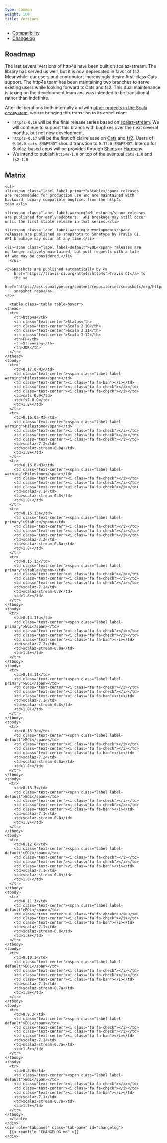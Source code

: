 ```yaml
---
type: common
weight: 100
title: Versions
---
```


<div>

  <!-- Nav tabs -->
  <ul class="nav nav-tabs" role="tablist">
    <li role="presentation" class="active"><a href="#compatibility" role="tab" data-toggle="tab">Compatibility</a></li>
    <li role="presentation"><a href="#changelog" role="tab" data-toggle="tab">Changelog</a></li>
  </ul>

  <!-- Tab panes -->
  <div class="tab-content">
    <div role="tabpanel" class="tab-pane active" id="compatibility">

<h2>Roadmap</h2>

<p>The last several versions of http4s have been built on scalaz-stream.  The library has served us well, but it is now deprecated in favor of fs2.  Meanwhile, our users and contributors increasingly desire first-class Cats support.  The http4s team has been maintaining two branches to serve existing users while looking forward to Cats and fs2.  This dual maintenance is taxing on the development team and was intended to be transitional rather than indefinite.</p>

After deliberations both internally and with <a href="https://github.com/http4s/fp-ecosystem">other projects in the Scala ecosystem</a>, we are bringing this transition to its conclusion:

<ul>
  <li><code>http4s-0.16</code> will be the final release series based on <a href="https://github.com/scalaz/scalaz-stream">scalaz-stream</a>.  We will continue to support this branch with bugfixes over the next several months, but not new development.</li>
  <li><code>http4s-0.17</code> will be the first official release on <a href="http://typelevel.org/cats/">Cats</a> and <a href="https://github.com/functional-streams-for-scala/fs2">fs2</a>.  Users of <code>0.16.0-cats-SNAPSHOT</code> should transition to <code>0.17.0-SNAPSHOT</code>.  Interop for Scalaz-based apps will be provided through <a href="https://github.com/djspiewak/shims">Shims</a> or <a href="https://github.com/shawjef3/Harmony">Harmony</a>.</li>
  <li>We intend to publish <code>http4s-1.0</code> on top of the eventual <code>cats-1.0</code> and <code>fs2-1.0</code></li>
</ul>

<h2>Matrix</h2>

	<ul>
	<li><span class="label label-primary">Stable</span> releases
	are recommended for production use and are maintained with
	backward, binary compatible bugfixes from the http4s
	team.</li>

    <li><span class="label label-warning">Milestone</span> releases
	are published for early adopters.  API breakage may still occur
	until the first stable release in that series.</li>

	<li><span class="label label-warning">Development</span>
	releases are published as snapshots to Sonatype by Travis CI.
	API breakage may occur at any time.</li>
		
	<li><span class="label label-default">EOL</span> releases are
	no longer actively maintained, but pull requests with a tale
	of woe may be considered.</li>
      </ul>

	<p>Snapshots are published automatically by <a
		href="https://travis-ci.org/http4s/http4s">Travis CI</a> to
		the <a
		href="https://oss.sonatype.org/content/repositories/snapshots/org/http4s/">Sonatype
		snapshot repo</a>.
	</p>

      <table class="table table-hover">
	<thead>
	  <tr>
	    <th>http4s</th>
	    <th class="text-center">Status</th>
	    <th class="text-center">Scala 2.10</th>
	    <th class="text-center">Scala 2.11</th>
	    <th class="text-center">Scala 2.12</th>
	    <th>FP</th>
	    <th>Streaming</th>
	    <th>JDK</th>
	  </tr>
	</thead>
	<tbody>
      <tr>
        <td>0.17.0-M3</td>
        <td class="text-center"><span class="label label-warning">Milestone</span></td>
        <td class="text-center"><i class="fa fa-ban"></i></td>
        <td class="text-center"><i class="fa fa-check"></i></td>
        <td class="text-center"><i class="fa fa-check"></i></td>
        <td>cats-0.9</td>
        <td>fs2-0.9</td>
        <td>1.8+</td>
      </tr>
	  <tr>
	    <td>0.16.0a-M3</td>
	    <td class="text-center"><span class="label label-warning">Milestone</span></td>
	    <td class="text-center"><i class="fa fa-check"></i></td>
	    <td class="text-center"><i class="fa fa-check"></i></td>
	    <td class="text-center"><i class="fa fa-check"></i></td>
	    <td>scalaz-7.2</td>
	    <td>scalaz-stream-0.8a</td>
	    <td>1.8+</td>
	  </tr>
	  <tr>
	    <td>0.16.0-M3</td>
	    <td class="text-center"><span class="label label-warning">Milestone</span></td>
	    <td class="text-center"><i class="fa fa-check"></i></td>
	    <td class="text-center"><i class="fa fa-check"></i></td>
	    <td class="text-center"><i class="fa fa-check"></i></td>
	    <td>scalaz-7.1</td>
	    <td>scalaz-stream-0.8</td>
	    <td>1.8+</td>
	  </tr>
	  <tr>
	    <td>0.15.13a</td>
	    <td class="text-center"><span class="label label-primary">Stable</span></td>
	    <td class="text-center"><i class="fa fa-check"></i></td>
	    <td class="text-center"><i class="fa fa-check"></i></td>
	    <td class="text-center"><i class="fa fa-check"></i></td>
	    <td>scalaz-7.2</td>
	    <td>scalaz-stream-0.8a</td>
	    <td>1.8+</td>
	  </tr>
	  <tr>
	    <td>0.15.13</td>
	    <td class="text-center"><span class="label label-primary">Stable</span></td>
	    <td class="text-center"><i class="fa fa-check"></i></td>
	    <td class="text-center"><i class="fa fa-check"></i></td>
	    <td class="text-center"><i class="fa fa-check"></i></td>
	    <td>scalaz-7.1</td>
	    <td>scalaz-stream-0.8</td>
	    <td>1.8+</td>
	  </tr>
	</tbody>
	<tbody>
	  <tr>
	    <td>0.14.11a</td>
	    <td class="text-center"><span class="label label-primary">EOL</span></td>
	    <td class="text-center"><i class="fa fa-check"></i></td>
	    <td class="text-center"><i class="fa fa-check"></i></td>
	    <td class="text-center"><i class="fa fa-ban"></i></td>
	    <td>scalaz-7.2</td>
	    <td>scalaz-stream-0.8a</td>
	    <td>1.8+</td>
	  </tr>
	</tbody>
	<tbody>
	  <tr>
	    <td>0.14.11</td>
	    <td class="text-center"><span class="label label-primary">EOL</span></td>
	    <td class="text-center"><i class="fa fa-check"></i></td>
	    <td class="text-center"><i class="fa fa-check"></i></td>
	    <td class="text-center"><i class="fa fa-ban"></i></td>
	    <td>scalaz-7.1</td>
	    <td>scalaz-stream-0.8</td>
	    <td>1.8+</td>
	  </tr>
	</tbody>
	<tbody>
	  <tr>
	    <td>0.13.3a</td>
	    <td class="text-center"><span class="label label-default">EOL</span></td>
	    <td class="text-center"><i class="fa fa-check"></i></td>
	    <td class="text-center"><i class="fa fa-check"></i></td>
	    <td class="text-center"><i class="fa fa-ban"></i></td>
	    <td>scalaz-7.2</td>
	    <td>scalaz-stream-0.8a</td>
	    <td>1.8+</td>
	  </tr>
	</tbody>
	<tbody>
	  <tr>
	    <td>0.13.3</td>
	    <td class="text-center"><span class="label label-default">EOL</span></td>
	    <td class="text-center"><i class="fa fa-check"></i></td>
	    <td class="text-center"><i class="fa fa-check"></i></td>
	    <td class="text-center"><i class="fa fa-ban"></i></td>
	    <td>scalaz-7.1</td>
	    <td>scalaz-stream-0.8</td>
	    <td>1.8+</td>
	  </tr>
	</tbody>
	<tbody>
	  <tr>
	    <td>0.12.6</td>
	    <td class="text-center"><span class="label label-default">EOL</span></td>
	    <td class="text-center"><i class="fa fa-check"></i></td>
	    <td class="text-center"><i class="fa fa-check"></i></td>
	    <td class="text-center"><i class="fa fa-ban"></i></td>
	    <td>scalaz-7.1</td>
	    <td>scalaz-stream-0.8</td>
	    <td>1.8+</td>
	  </tr>
	</tbody>
	<tbody>
	  <tr>
	    <td>0.11.3</td>
	    <td class="text-center"><span class="label label-default">EOL</span></td>
	    <td class="text-center"><i class="fa fa-check"></i></td>
	    <td class="text-center"><i class="fa fa-check"></i></td>
	    <td class="text-center"><i class="fa fa-ban"></i></td>
	    <td>scalaz-7.1</td>
	    <td>scalaz-stream-0.8</td>
	    <td>1.8+</td>
	  </tr>
	</tbody>
	<tbody>
	  <tr>
	    <td>0.10.1</td>
	    <td class="text-center"><span class="label label-default">EOL</span></td>
	    <td class="text-center"><i class="fa fa-check"></i></td>
	    <td class="text-center"><i class="fa fa-check"></i></td>
	    <td class="text-center"><i class="fa fa-ban"></i></td>
	    <td>scalaz-7.1</td>
	    <td>scalaz-stream-0.7a</td>
	    <td>1.8+</td>
	  </tr>
	</tbody>
	<tbody>
	  <tr>
	    <td>0.9.3</td>
	    <td class="text-center"><span class="label label-default">EOL</span></td>
	    <td class="text-center"><i class="fa fa-check"></i></td>
	    <td class="text-center"><i class="fa fa-check"></i></td>
	    <td class="text-center"><i class="fa fa-ban"></i></td>
	    <td>scalaz-7.1</td>
	    <td>scalaz-stream-0.7a</td>
	    <td>1.8+</td>
	  </tr>
	</tbody>
	<tbody>
	  <tr>
	    <td>0.8.6</td>
	    <td class="text-center"><span class="label label-default">EOL</span></td>
	    <td class="text-center"><i class="fa fa-check"></i></td>
	    <td class="text-center"><i class="fa fa-check"></i></td>
	    <td class="text-center"><i class="fa fa-ban"></i></td>
	    <td>scalaz-7.1</td>
	    <td>scalaz-stream-0.7a</td>
	    <td>1.7+</td>
	  </tr>
	</tbody>
      </table>
    </div>
    <div role="tabpanel" class="tab-pane" id="changelog">
      {{< readfile "CHANGELOG.md" >}} 
    </div>
  </div>
</div>

